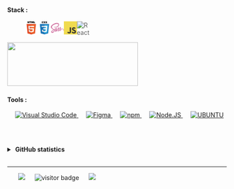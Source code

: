 
<!-- **eitherwiser/eitherwiser** is a ✨ _special_ ✨ repository because its `README.md` (this file) appears on your GitHub profile. -->


#### Stack :

> <img align="left" alt="HTML5" width="30px" src="https://raw.githubusercontent.com/github/explore/80688e429a7d4ef2fca1e82350fe8e3517d3494d/topics/html/html.png" />
> <img align="left" alt="CSS3" width="30px" src="https://raw.githubusercontent.com/github/explore/80688e429a7d4ef2fca1e82350fe8e3517d3494d/topics/css/css.png" />
> <img align="left" alt="Sass" width="30px" src="https://raw.githubusercontent.com/github/explore/80688e429a7d4ef2fca1e82350fe8e3517d3494d/topics/sass/sass.png" />
> <img align="left" alt="JavaScript" width="30px" src="https://raw.githubusercontent.com/github/explore/80688e429a7d4ef2fca1e82350fe8e3517d3494d/topics/javascript/javascript.png" />
> <!--<img align="left" alt="React" width="30px" src="https://raw.githubusercontent.com/github/explore/80688e429a7d4ef2fca1e82350fe8e3517d3494d/topics/react/react.png" />-->
> <img align="left" alt="React" width="30px" src="https://reactjs.org/favicon.ico" />

<br><br>

</a> 
<a gref="https://github.com/DenverCoder1/github-readme-stats" aling="left"> <img height="100" width=300 src="https://github-readme-stats.vercel.app/api/top-langs/?username=anuraghazra&hide_title=true&layout=compact&theme=github_dark&hide_border=true" />
</a>


####  Tools : <br> 
<span>&ensp;&ensp;</span>
<a href="https://code.visualstudio.com"> <img alt="Visual Studio Code" width="30px" src="https://code.visualstudio.com/favicon.ico" /> </a>
<span>&ensp;&ensp;</span>
<a href="https://figma.com"> <img aling="left" alt="Figma" width="30" src="https://static.figma.com/app/icon/1/favicon.png" /> </a>
<span>&ensp;&ensp;</span>
<a href="https://www.npmjs.com"> <img aling="left" alt="npm" width="30" src="https://static.npmjs.com/58a19602036db1daee0d7863c94673a4.png" /> </a>
<span>&ensp;&ensp;</span>
<a href="https://nodejs.org"> <img aling="left" alt="Node.JS" width="30" src="https://nodejs.org/static/images/favicons/apple-touch-icon.png" /> </a>
<span>&ensp;&ensp;</span>
<a href="https://ubuntu.com"> <img aling="left" alt="UBUNTU" width="30" src="https://assets.ubuntu.com/v1/49a1a858-favicon-32x32.png" /> </a>
<br><br>


<span>&ensp;</span> <details> <summary><b> &nbsp;GitHub statistics</b></summary>
<a href="https://github.com/ashutosh00710/github-readme-activity-graph" aling="left" >    
 <img height="220" width=640 align="left" src="https://activity-graph.herokuapp.com/graph?username=eitherwiser&hide_border=true&color=808080&bg_color=0D1117&line=403040&hide_title=true&bg_color=0d1117&theme=react-dark" />
</a> 
<a href="https://git.io/streak-stats"  aling="right">
 <img height="220" width=300 src="http://github-readme-streak-stats.herokuapp.com?user=eitherwiser&background=0d1117&theme=github-dark&hide_border=true&date_format=%5BY.%5Dn.j&ring=604040&dates=808080&stroke=131313&fire=E34C46" />
</a> 
<span>&ensp;&ensp;&ensp;&ensp;&ensp;</span> <a gref="https://github.com/DenverCoder1/github-readme-stats" aling="left"> <img height="100" width=300 src="https://github-readme-stats.vercel.app/api?hide_title=true&hide=stars&username=eitherwiser&show_icons=true&bg_color=0d1117&theme=github_dark&icon_color=366399&hide_border=true" />
</a>
</details>
 
<br>
<hr color="red">
<p aling="right">
<span>&ensp;&ensp;&ensp;</span>
<img src="https://komarev.com/ghpvc/?username=eitherwiser&style=flat&label=Profile%20views&color=gray"><img>
<span>&ensp;&ensp;</span>
<img src="https://visitor-badge.glitch.me/badge?page_id=eitherwiser.eitherwiser&right_color=gray&label=Views" alt="visitor badge"/>
<span>&ensp;&ensp;</span>
<img src="https://badges.pufler.dev/visits/eitherwiser/eitherwiser?color=gray&logo=github" />
</p>

<!-- <a href="https://github.com/techytushar/random-memer"><img src='https://random-memer.herokuapp.com/' title="Meme" alt="Please refresh the page if the meme doesn't show up." height="400"></a> -->







 
<!--
Here are some ideas to get you started:

- 🔭 I’m currently working on ...
- 🌱 I’m currently learning ...
- 👯 I’m looking to collaborate on ...
- 🤔 I’m looking for help with ...
- 💬 Ask me about ...
- 📫 How to reach me: ...
- 😄 Pronouns: ...
- ⚡ Fun fact: ...
-->
